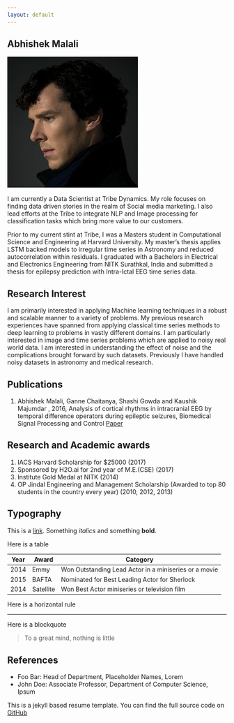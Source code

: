 ```yaml
---
layout: default
---
```


## Abhishek Malali

<img class="profile-picture" src="sherlock.jpg">

I am currently a Data Scientist at Tribe Dynamics. My role focuses on finding data driven stories in the realm of Social media marketing. I also lead efforts at the Tribe to integrate NLP and Image processing for classification tasks which bring more value to our customers.

Prior to my current stint at Tribe, I was a Masters student in Computational Science and Engineering at Harvard University. My master’s thesis applies LSTM backed models to irregular time series in Astronomy and reduced autocorrelation within residuals. I graduated with a Bachelors in Electrical and Electronics Engineering from NITK Surathkal, India and submitted a thesis for epilepsy prediction with Intra-Ictal EEG time series data.

## Research Interest

I am primarily interested in applying Machine learning techniques in a robust and scalable manner to a variety of problems. My previous research experiences have spanned from applying classical time series methods to deep learning to problems in vastly different domains. I am particularly interested in image and time series problems which are applied to noisy real world data. I am interested in understanding the effect of noise and the complications brought forward by such datasets. Previously I have handled noisy datasets in astronomy and medical research.

## Publications

1. Abhishek Malali, Ganne Chaitanya, Shashi Gowda and Kaushik Majumdar , 2016, Analysis of cortical rhythms in intracranial EEG by temporal difference operators during epileptic seizures, Biomedical Signal Processing and Control [Paper](https://www.sciencedirect.com/science/article/pii/S1746809416000033)

## Research and Academic awards
1. IACS Harvard Scholarship for $25000 (2017)
2. Sponsored by H2O.ai for 2nd year of M.E.(CSE) (2017)
3. Institute Gold Medal at NITK (2014)
4. OP Jindal Engineering and Management Scholarship (Awarded to top 80 students in the country every year) (2010, 2012, 2013)

## Typography

This is a [link](http://google.com). Something *italics* and something **bold**.

Here is a table

Year | Award | Category
-----|-------|--------
2014 | Emmy  | Won Outstanding Lead Actor in a miniseries or a movie
2015 | BAFTA | Nominated for Best Leading Actor for Sherlock
2014 | Satellite | Won Best Actor miniseries or television film

Here is a horizontal rule

---

Here is a blockquote

> To a great mind, nothing is little

## References

* Foo Bar: Head of Department, Placeholder Names, Lorem
* John Doe: Associate Professor, Department of Computer Science, Ipsum

This is a jekyll based resume template. You can find the full source code on [GitHub](https://github.com/bk2dcradle/researcher)
